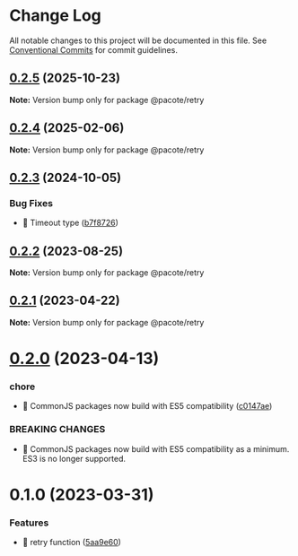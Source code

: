 # Change Log

All notable changes to this project will be documented in this file.
See [Conventional Commits](https://conventionalcommits.org) for commit guidelines.

## [0.2.5](https://github.com/PacoteJS/pacote/compare/@pacote/retry@0.2.4...@pacote/retry@0.2.5) (2025-10-23)

**Note:** Version bump only for package @pacote/retry





## [0.2.4](https://github.com/PacoteJS/pacote/compare/@pacote/retry@0.2.3...@pacote/retry@0.2.4) (2025-02-06)

**Note:** Version bump only for package @pacote/retry

## [0.2.3](https://github.com/PacoteJS/pacote/compare/@pacote/retry@0.2.2...@pacote/retry@0.2.3) (2024-10-05)

### Bug Fixes

- 🐛 Timeout type ([b7f8726](https://github.com/PacoteJS/pacote/commit/b7f87261a830f5cdaf91b6d26e0b0cac55c4a3a9))

## [0.2.2](https://github.com/PacoteJS/pacote/compare/@pacote/retry@0.2.1...@pacote/retry@0.2.2) (2023-08-25)

**Note:** Version bump only for package @pacote/retry

## [0.2.1](https://github.com/PacoteJS/pacote/compare/@pacote/retry@0.2.0...@pacote/retry@0.2.1) (2023-04-22)

**Note:** Version bump only for package @pacote/retry

# [0.2.0](https://github.com/PacoteJS/pacote/compare/@pacote/retry@0.1.0...@pacote/retry@0.2.0) (2023-04-13)

### chore

- 🤖 CommonJS packages now build with ES5 compatibility ([c0147ae](https://github.com/PacoteJS/pacote/commit/c0147aeffb81322ea59174a3961b10cfb3bf81e5))

### BREAKING CHANGES

- 🧨 CommonJS packages now build with ES5 compatibility as a minimum. ES3 is
  no longer supported.

# 0.1.0 (2023-03-31)

### Features

- 🎸 retry function ([5aa9e60](https://github.com/PacoteJS/pacote/commit/5aa9e60250770e3f140de2f2d6958aebc90c2894))
